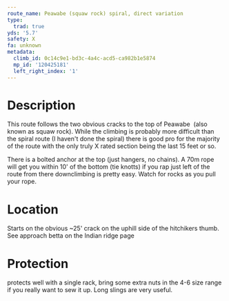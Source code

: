 ```yaml
---
route_name: Peawabe (squaw rock) spiral, direct variation
type:
  trad: true
yds: '5.7'
safety: X
fa: unknown
metadata:
  climb_id: 0c14c9e1-bd3c-4a4c-acd5-ca982b1e5874
  mp_id: '120425181'
  left_right_index: '1'
---
```

# Description
This route follows the two obvious cracks to the top of Peawabe  (also known as squaw rock). While the climbing is probably more difficult than the spiral route (I haven't done the spiral) there is good pro for the majority of the route with the only truly X rated section being the last 15 feet or so.

There is a bolted anchor at the top (just hangers, no chains). A 70m rope will get you within 10' of the bottom (tie knotts) if you rap just left of the route from there downclimbing is pretty easy. Watch for rocks as you pull your rope.

# Location
Starts on the obvious ~25' crack on the uphill side of the hitchikers thumb. See approach betta on the Indian ridge page

# Protection
protects well with a single rack, bring some extra nuts in the 4-6 size range if you really want to sew it up. Long slings are very useful.
